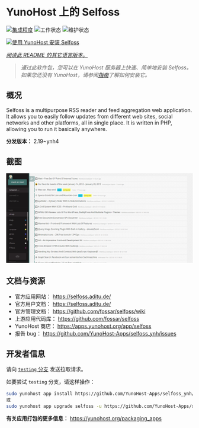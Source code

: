<!--
注意：此 README 由 <https://github.com/YunoHost/apps/tree/master/tools/readme_generator> 自动生成
请勿手动编辑。
-->

# YunoHost 上的 Selfoss

[![集成程度](https://dash.yunohost.org/integration/selfoss.svg)](https://ci-apps.yunohost.org/ci/apps/selfoss/) ![工作状态](https://ci-apps.yunohost.org/ci/badges/selfoss.status.svg) ![维护状态](https://ci-apps.yunohost.org/ci/badges/selfoss.maintain.svg)

[![使用 YunoHost 安装 Selfoss](https://install-app.yunohost.org/install-with-yunohost.svg)](https://install-app.yunohost.org/?app=selfoss)

*[阅读此 README 的其它语言版本。](./ALL_README.md)*

> *通过此软件包，您可以在 YunoHost 服务器上快速、简单地安装 Selfoss。*  
> *如果您还没有 YunoHost，请参阅[指南](https://yunohost.org/install)了解如何安装它。*

## 概况

Selfoss is a multipurpose RSS reader and feed aggregation web application. It allows you to easily follow updates from different web sites, social networks and other platforms, all in single place. It is written in PHP, allowing you to run it basically anywhere.


**分发版本：** 2.19~ynh4

## 截图

![Selfoss 的截图](./doc/screenshots/screenshot1.png)

## 文档与资源

- 官方应用网站： <https://selfoss.aditu.de/>
- 官方用户文档： <https://selfoss.aditu.de/>
- 官方管理文档： <https://github.com/fossar/selfoss/wiki>
- 上游应用代码库： <https://github.com/fossar/selfoss>
- YunoHost 商店： <https://apps.yunohost.org/app/selfoss>
- 报告 bug： <https://github.com/YunoHost-Apps/selfoss_ynh/issues>

## 开发者信息

请向 [`testing` 分支](https://github.com/YunoHost-Apps/selfoss_ynh/tree/testing) 发送拉取请求。

如要尝试 `testing` 分支，请这样操作：

```bash
sudo yunohost app install https://github.com/YunoHost-Apps/selfoss_ynh/tree/testing --debug
或
sudo yunohost app upgrade selfoss -u https://github.com/YunoHost-Apps/selfoss_ynh/tree/testing --debug
```

**有关应用打包的更多信息：** <https://yunohost.org/packaging_apps>
